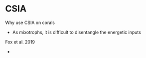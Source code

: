 # CSIA

Why use CSIA on corals

* As mixotrophs, it is difficult to disentangle the energetic inputs&#x20;

Fox et al. 2019

*
